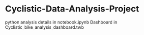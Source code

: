 # Cyclistic-Data-Analysis-Project

python analysis details in notebook.ipynb
Dashboard in Cyclistic_bike_analysis_dashboard.twb
